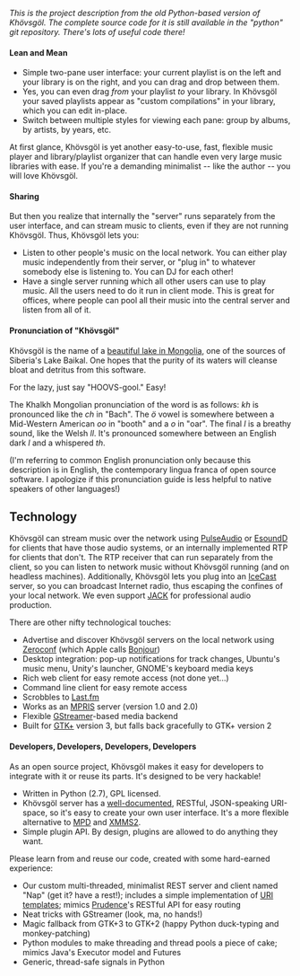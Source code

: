 _This is the project description from the old Python-based version of Khövsgöl. The complete source code for it is still available in the "python" git repository. There's lots of useful code there!_

#### Lean and Mean ####

  * Simple two-pane user interface: your current playlist is on the left and your library is on the right, and you can drag and drop between them.
  * Yes, you can even drag _from_ your playlist _to_ your library. In Khövsgöl your saved playlists appear as "custom compilations" in your library, which you can edit in-place.
  * Switch between multiple styles for viewing each pane: group by albums, by artists, by years, etc.

At first glance, Khövsgöl is yet another easy-to-use, fast, flexible music player and library/playlist organizer that can handle even very large music libraries with ease. If you're a demanding minimalist -- like the author -- you will love Khövsgöl.

#### Sharing ####

But then you realize that internally the "server" runs separately from the user interface, and can stream music to clients, even if they are not running Khövsgöl. Thus, Khövsgöl lets you:

  * Listen to other people's music on the local network. You can either play music independently from their server, or "plug in" to whatever somebody else is listening to. You can DJ for each other!
  * Have a single server running which all other users can use to play music. All the users need to do it run in client mode. This is great for offices, where people can pool all their music into the central server and listen from all of it.

#### Pronunciation of "Khövsgöl" ####

Khövsgöl is the name of a [beautiful lake in Mongolia](http://en.wikipedia.org/wiki/Kh%C3%B6vsg%C3%B6l_Nuur), one of the sources of Siberia's Lake Baikal. One hopes that the purity of its waters will cleanse bloat and detritus from this software.

For the lazy, just say "HOOVS-gool." Easy!

The Khalkh Mongolian pronunciation of the word is as follows: _kh_ is pronounced like the _ch_ in "Bach". The _ö_ vowel is somewhere between a Mid-Western American _oo_ in "booth" and a _o_ in "oar". The final _l_ is a breathy sound, like the Welsh _ll_. It's pronounced somewhere between an English dark _l_ and a whispered _th_.

(I'm referring to common English pronunciation only because this description is in English, the contemporary lingua franca of open source software. I apologize if this pronunciation guide is less helpful to native speakers of other languages!)

## Technology ##

Khövsgöl can stream music over the network using [PulseAudio](http://www.pulseaudio.org/) or [EsoundD](http://www.tux.org/~ricdude/EsounD.html) for clients that have those audio systems, or an internally implemented RTP for clients that don't. The RTP receiver that can run separately from the client, so you can listen to network music without Khövsgöl running (and on headless machines). Additionally, Khövsgöl lets you plug into an [IceCast](http://www.icecast.org/) server, so you can broadcast Internet radio, thus escaping the confines of your local network. We even support [JACK](http://jackaudio.org/) for professional audio production.

There are other nifty technological touches:

  * Advertise and discover Khövsgöl servers on the local network using [Zeroconf](http://www.zeroconf.org/) (which Apple calls [Bonjour](http://www.apple.com/support/bonjour/))
  * Desktop integration: pop-up notifications for track changes, Ubuntu's music menu, Unity's launcher, GNOME's keyboard media keys
  * Rich web client for easy remote access (not done yet...)
  * Command line client for easy remote access
  * Scrobbles to [Last.fm](http://www.last.fm/)
  * Works as an [MPRIS](http://www.mpris.org/) server (version 1.0 and 2.0)
  * Flexible [GStreamer](http://gstreamer.freedesktop.org/)-based media backend
  * Built for [GTK+](http://www.gtk.org/) version 3, but falls back gracefully to GTK+ version 2

#### Developers, Developers, Developers, Developers ####

As an open source project, Khövsgöl makes it easy for developers to integrate with it or reuse its parts. It's designed to be very hackable!

  * Written in Python (2.7), GPL licensed.
  * Khövsgöl server has a [well-documented](api.md), RESTful, JSON-speaking URI-space, so it's easy to create your own user interface. It's a more flexible alternative to [MPD](http://mpd.wikia.com/) and [XMMS2](http://xmms2.org/).
  * Simple plugin API. By design, plugins are allowed to do anything they want.

Please learn from and reuse our code, created with some hard-earned experience:

  * Our custom multi-threaded, minimalist REST server and client named "Nap" (get it? have a rest!); includes a simple implementation of [URI templates](http://code.google.com/p/uri-templates/); mimics [Prudence](http://threecrickets.com/prudence/)'s RESTful API for easy routing
  * Neat tricks with GStreamer (look, ma, no hands!)
  * Magic fallback from GTK+3 to GTK+2 (happy Python duck-typing and monkey-patching)
  * Python modules to make threading and thread pools a piece of cake; mimics Java's Executor model and Futures
  * Generic, thread-safe signals in Python